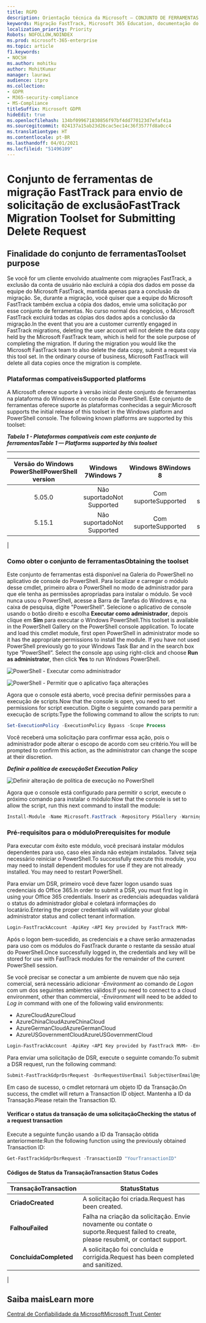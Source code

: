 ```yaml
---
title: RGPD
description: Orientação técnica da Microsoft — CONJUNTO DE FERRAMENTAS DE MIGRAÇÕES FASTTRACK PARA ENVIAR SOLICITAÇÃO DE EXCLUSÃO
keywords: Migração FastTrack, Microsoft 365 Education, documentação do Microsoft 365, RGPD
localization_priority: Priority
Robots: NOFOLLOW,NOINDEX
ms.prod: microsoft-365-enterprise
ms.topic: article
f1.keywords:
- NOCSH
ms.author: mohitku
author: MohitKumar
manager: laurawi
audience: itpro
ms.collection:
- GDPR
- M365-security-compliance
- MS-Compliance
titleSuffix: Microsoft GDPR
hideEdit: true
ms.openlocfilehash: 134bf099671830856f97bf4dd770123d7efaf41a
ms.sourcegitcommit: 024137a15ab23d26cac5ec14c36f3577fd8a0cc4
ms.translationtype: HT
ms.contentlocale: pt-BR
ms.lasthandoff: 04/01/2021
ms.locfileid: "51496109"
---
```

# <a name="fasttrack-migration-toolset-for-submitting-delete-request"></a><span data-ttu-id="1d97c-104">Conjunto de ferramentas de migração FastTrack para envio de solicitação de exclusão</span><span class="sxs-lookup"><span data-stu-id="1d97c-104">FastTrack Migration Toolset for Submitting Delete Request</span></span>

## <a name="toolset-purpose"></a><span data-ttu-id="1d97c-105">Finalidade do conjunto de ferramentas</span><span class="sxs-lookup"><span data-stu-id="1d97c-105">Toolset purpose</span></span>

<span data-ttu-id="1d97c-p101">Se você for um cliente envolvido atualmente com migrações FastTrack, a exclusão da conta de usuário não excluirá a cópia dos dados em posse da equipe do Microsoft FastTrack, mantida apenas para a conclusão da migração. Se, durante a migração, você quiser que a equipe do Microsoft FastTrack também exclua a cópia dos dados, envie uma solicitação por esse conjunto de ferramentas. No curso normal dos negócios, o Microsoft FastTrack excluirá todas as cópias dos dados após a conclusão da migração.</span><span class="sxs-lookup"><span data-stu-id="1d97c-p101">In the event that you are a customer currently engaged in FastTrack migrations, deleting the user account will not delete the data copy held by the Microsoft FastTrack team, which is held for the sole purpose of completing the migration. If during the migration you would like the Microsoft FastTrack team to also delete the data copy, submit a request via this tool set. In the ordinary course of business, Microsoft FastTrack will delete all data copies once the migration is complete.</span></span>

### <a name="supported-platforms"></a><span data-ttu-id="1d97c-109">Plataformas compatíveis</span><span class="sxs-lookup"><span data-stu-id="1d97c-109">Supported platforms</span></span>

<span data-ttu-id="1d97c-p102">A Microsoft oferece suporte à versão inicial deste conjunto de ferramentas na plataforma do Windows e no console do PowerShell. Este conjunto de ferramentas oferece suporte às plataformas conhecidas a seguir:</span><span class="sxs-lookup"><span data-stu-id="1d97c-p102">Microsoft supports the initial release of this  toolset in the Windows platform and PowerShell console. The following known platforms are supported by this toolset:</span></span>

<span data-ttu-id="1d97c-112">***Tabela 1 - Plataformas compatíveis com este conjunto de ferramentas***</span><span class="sxs-lookup"><span data-stu-id="1d97c-112">***Table 1 — Platforms supported by this toolset***</span></span>

****

|<span data-ttu-id="1d97c-113">Versão do Windows PowerShell</span><span class="sxs-lookup"><span data-stu-id="1d97c-113">PowerShell version</span></span>|<span data-ttu-id="1d97c-114">Windows 7</span><span class="sxs-lookup"><span data-stu-id="1d97c-114">Windows 7</span></span>|<span data-ttu-id="1d97c-115">Windows 8</span><span class="sxs-lookup"><span data-stu-id="1d97c-115">Windows 8</span></span>|<span data-ttu-id="1d97c-116">Windows 10</span><span class="sxs-lookup"><span data-stu-id="1d97c-116">Windows 10</span></span>|<span data-ttu-id="1d97c-117">Windows Server 2012</span><span class="sxs-lookup"><span data-stu-id="1d97c-117">Windows Server 2012</span></span>|<span data-ttu-id="1d97c-118">Windows Server 2016</span><span class="sxs-lookup"><span data-stu-id="1d97c-118">Windows Server 2016</span></span>|
|:---:|:---:|:---:|:---:|:---:|:---:|
|<span data-ttu-id="1d97c-119">5.0</span><span class="sxs-lookup"><span data-stu-id="1d97c-119">5.0</span></span>|<span data-ttu-id="1d97c-120">Não suportado</span><span class="sxs-lookup"><span data-stu-id="1d97c-120">Not Supported</span></span>|<span data-ttu-id="1d97c-121">Com suporte</span><span class="sxs-lookup"><span data-stu-id="1d97c-121">Supported</span></span>|<span data-ttu-id="1d97c-122">Com suporte</span><span class="sxs-lookup"><span data-stu-id="1d97c-122">Supported</span></span>|<span data-ttu-id="1d97c-123">Com suporte</span><span class="sxs-lookup"><span data-stu-id="1d97c-123">Supported</span></span>|<span data-ttu-id="1d97c-124">Com suporte</span><span class="sxs-lookup"><span data-stu-id="1d97c-124">Supported</span></span>|
|<span data-ttu-id="1d97c-125">5.1</span><span class="sxs-lookup"><span data-stu-id="1d97c-125">5.1</span></span>|<span data-ttu-id="1d97c-126">Não suportado</span><span class="sxs-lookup"><span data-stu-id="1d97c-126">Not Supported</span></span>|<span data-ttu-id="1d97c-127">Com suporte</span><span class="sxs-lookup"><span data-stu-id="1d97c-127">Supported</span></span>|<span data-ttu-id="1d97c-128">Com suporte</span><span class="sxs-lookup"><span data-stu-id="1d97c-128">Supported</span></span>|<span data-ttu-id="1d97c-129">Com suporte</span><span class="sxs-lookup"><span data-stu-id="1d97c-129">Supported</span></span>|<span data-ttu-id="1d97c-130">Com suporte</span><span class="sxs-lookup"><span data-stu-id="1d97c-130">Supported</span></span>|
|

### <a name="obtaining-the-toolset"></a><span data-ttu-id="1d97c-131">Como obter o conjunto de ferramentas</span><span class="sxs-lookup"><span data-stu-id="1d97c-131">Obtaining the toolset</span></span>

<span data-ttu-id="1d97c-p103">Este conjunto de ferramentas está disponível na Galeria do PowerShell no aplicativo de console do PowerShell. Para localizar e carregar o módulo desse cmdlet, primeiro abra o PowerShell no modo de administrador para que ele tenha as permissões apropriadas para instalar o módulo. Se você nunca usou o PowerShell, acesse a Barra de Tarefas do Windows e, na caixa de pesquisa, digite "PowerShell". Selecione o aplicativo de console usando o botão direito e escolha **Executar como administrador**, depois clique em **Sim** para executar o Windows PowerShell.</span><span class="sxs-lookup"><span data-stu-id="1d97c-p103">This toolset is available in the PowerShell Gallery on the PowerShell console application.  To locate and load this cmdlet module, first open PowerShell in administrator mode so it has the appropriate permissions to install the module. If you have not used PowerShell previously go to your Windows Task Bar and in the search box type “PowerShell”. Select the console app using right-click and choose **Run as administrator**, then click **Yes** to run Windows PowerShell.</span></span>

![PowerShell - Executar como administrador](../media/fasttrack-powershell_image.png)

![PowerShell - Permitir que o aplicativo faça alterações](../media/fasttrack-run-powershell_image.png)

<span data-ttu-id="1d97c-138">Agora que o console está aberto, você precisa definir permissões para a execução de scripts.</span><span class="sxs-lookup"><span data-stu-id="1d97c-138">Now that the console is open, you need to set permissions for script execution.</span></span> <span data-ttu-id="1d97c-139">Digite o seguinte comando para permitir a execução de scripts:</span><span class="sxs-lookup"><span data-stu-id="1d97c-139">Type the following command to allow the scripts to run:</span></span>

```powershell
Set-ExecutionPolicy -ExecutionPolicy Bypass -Scope Process
```

<span data-ttu-id="1d97c-140">Você receberá uma solicitação para confirmar essa ação, pois o administrador pode alterar o escopo de acordo com seu critério.</span><span class="sxs-lookup"><span data-stu-id="1d97c-140">You will be prompted to confirm this action, as the administrator can change the scope at their discretion.</span></span>

<span data-ttu-id="1d97c-141">***Definir a política de execução***</span><span class="sxs-lookup"><span data-stu-id="1d97c-141">***Set Execution Policy***</span></span>

![Definir alteração de política de execução no PowerShell](../media/powershell-set-execution-policy_image.png)

<span data-ttu-id="1d97c-143">Agora que o console está configurado para permitir o script, execute o próximo comando para instalar o módulo:</span><span class="sxs-lookup"><span data-stu-id="1d97c-143">Now that the console is set to allow the script, run this next command to install the module:</span></span>

```powershell
Install-Module -Name Microsoft.FastTrack -Repository PSGallery -WarningAction SilentlyContinue -Force
```

### <a name="prerequisites-for-module"></a><span data-ttu-id="1d97c-144">Pré-requisitos para o módulo</span><span class="sxs-lookup"><span data-stu-id="1d97c-144">Prerequisites for module</span></span>

<span data-ttu-id="1d97c-p105">Para executar com êxito este módulo, você precisará instalar módulos dependentes para uso, caso eles ainda não estejam instalados. Talvez seja necessário reiniciar o PowerShell.</span><span class="sxs-lookup"><span data-stu-id="1d97c-p105">To successfully execute this module, you may need to install dependent modules for use if they are not already installed. You may need to restart PowerShell.</span></span>

<span data-ttu-id="1d97c-147">Para enviar um DSR, primeiro você deve fazer logon usando suas credenciais do Office 365.</span><span class="sxs-lookup"><span data-stu-id="1d97c-147">In order to submit a DSR, you must first log in using your Office 365 credentials.</span></span> <span data-ttu-id="1d97c-148">Inserir as credenciais adequadas validará o status do administrador global e coletará informações do locatário.</span><span class="sxs-lookup"><span data-stu-id="1d97c-148">Entering the proper credentials will validate your global administrator status and collect tenant information.</span></span>

```powershell
Login-FastTrackAccount -ApiKey <API Key provided by FastTrack MVM>
```

<span data-ttu-id="1d97c-149">Após o logon bem-sucedido, as credenciais e a chave serão armazenadas para uso com os módulos do FastTrack durante o restante da sessão atual do PowerShell.</span><span class="sxs-lookup"><span data-stu-id="1d97c-149">Once successfully logged in, the credentials and key will be stored for use with FastTrack modules for the remainder of the current PowerShell session.</span></span>

<span data-ttu-id="1d97c-150">Se você precisar se conectar a um ambiente de nuvem que não seja comercial, será necessário adicionar *-Environment* ao comando de *Logon* com um dos seguintes ambientes válidos:</span><span class="sxs-lookup"><span data-stu-id="1d97c-150">If you need to connect to a cloud environment, other than commercial, *-Environment* will need to be added to *Log in* command with one of the following valid environments:</span></span>

- <span data-ttu-id="1d97c-151">AzureCloud</span><span class="sxs-lookup"><span data-stu-id="1d97c-151">AzureCloud</span></span>
- <span data-ttu-id="1d97c-152">AzureChinaCloud</span><span class="sxs-lookup"><span data-stu-id="1d97c-152">AzureChinaCloud</span></span>
- <span data-ttu-id="1d97c-153">AzureGermanCloud</span><span class="sxs-lookup"><span data-stu-id="1d97c-153">AzureGermanCloud</span></span>
- <span data-ttu-id="1d97c-154">AzureUSGovernmentCloud</span><span class="sxs-lookup"><span data-stu-id="1d97c-154">AzureUSGovernmentCloud</span></span>

```powershell
Login-FastTrackAccount -ApiKey <API Key provided by FastTrack MVM> -Environment <cloud environment>
```

<span data-ttu-id="1d97c-155">Para enviar uma solicitação de DSR, execute o seguinte comando:</span><span class="sxs-lookup"><span data-stu-id="1d97c-155">To submit a DSR request, run the following command:</span></span>

```powershell
Submit-FastTrackGdprDsrRequest -DsrRequestUserEmail SubjectUserEmail@mycompany.com
```

<span data-ttu-id="1d97c-156">Em caso de sucesso, o cmdlet retornará um objeto ID da Transação.</span><span class="sxs-lookup"><span data-stu-id="1d97c-156">On success, the cmdlet will return a Transaction ID object.</span></span> <span data-ttu-id="1d97c-157">Mantenha a ID da Transação.</span><span class="sxs-lookup"><span data-stu-id="1d97c-157">Please retain the Transaction ID.</span></span>

#### <a name="checking-the-status-of-a-request-transaction"></a><span data-ttu-id="1d97c-158">Verificar o status da transação de uma solicitação</span><span class="sxs-lookup"><span data-stu-id="1d97c-158">Checking the status of a request transaction</span></span>

<span data-ttu-id="1d97c-159">Execute a seguinte função usando a ID da Transação obtida anteriormente:</span><span class="sxs-lookup"><span data-stu-id="1d97c-159">Run the following function using the previously obtained Transaction ID:</span></span>

```powershell
Get-FastTrackGdprDsrRequest -TransactionID "YourTransactionID"
```

#### <a name="transaction-status-codes"></a><span data-ttu-id="1d97c-160">Códigos de Status da Transação</span><span class="sxs-lookup"><span data-stu-id="1d97c-160">Transaction Status Codes</span></span>

|<span data-ttu-id="1d97c-161">Transação</span><span class="sxs-lookup"><span data-stu-id="1d97c-161">Transaction</span></span>|<span data-ttu-id="1d97c-162">Status</span><span class="sxs-lookup"><span data-stu-id="1d97c-162">Status</span></span>|
|---|---|
|<span data-ttu-id="1d97c-163">**Criado**</span><span class="sxs-lookup"><span data-stu-id="1d97c-163">**Created**</span></span>|<span data-ttu-id="1d97c-164">A solicitação foi criada.</span><span class="sxs-lookup"><span data-stu-id="1d97c-164">Request has been created.</span></span>|
|<span data-ttu-id="1d97c-165">**Falhou**</span><span class="sxs-lookup"><span data-stu-id="1d97c-165">**Failed**</span></span>|<span data-ttu-id="1d97c-166">Falha na criação da solicitação. Envie novamente ou contate o suporte.</span><span class="sxs-lookup"><span data-stu-id="1d97c-166">Request failed to create, please resubmit, or contact support.</span></span>|
|<span data-ttu-id="1d97c-167">**Concluída**</span><span class="sxs-lookup"><span data-stu-id="1d97c-167">**Completed**</span></span>|<span data-ttu-id="1d97c-168">A solicitação foi concluída e corrigida.</span><span class="sxs-lookup"><span data-stu-id="1d97c-168">Request has been completed and sanitized.</span></span>|
|

<!-- original version: **Created**  Request has been created<br/>**Failed** Request failed to create, please resubmit, or contact support<br/>**Completed** Request has been completed and sanitized -->

## <a name="learn-more"></a><span data-ttu-id="1d97c-169">Saiba mais</span><span class="sxs-lookup"><span data-stu-id="1d97c-169">Learn more</span></span>

[<span data-ttu-id="1d97c-170">Central de Confiabilidade da Microsoft</span><span class="sxs-lookup"><span data-stu-id="1d97c-170">Microsoft Trust Center</span></span>](https://www.microsoft.com/trust-center/privacy/gdpr-overview)

